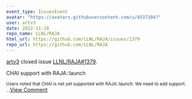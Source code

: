 ```yaml
---
event_type: IssuesEvent
avatar: "https://avatars.githubusercontent.com/u/4537104?"
user: artv3
date: 2022-11-18
repo_name: LLNL/RAJA
html_url: https://github.com/LLNL/RAJA/issues/1379
repo_url: https://github.com/LLNL/RAJA
---
```


<a href='https://github.com/artv3' target='_blank'>artv3</a> closed issue <a href='https://github.com/LLNL/RAJA/issues/1379' target='_blank'>LLNL/RAJA#1379</a>.

<p>CHAI support with RAJA::launch</p><small>Users noted that CHAI is not yet supported with RAJA::launch. We need to add support. ...</small><a href='https://github.com/LLNL/RAJA/issues/1379' target='_blank'>View Comment</a>